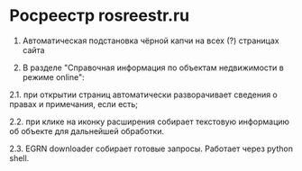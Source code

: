 # Росреестр rosreestr.ru
1. Автоматическая подстановка чёрной капчи на всех (?) страницах сайта


2. В разделе "Справочная информация по объектам недвижимости в режиме online":

2.1. при открытии страниц автоматически разворачивает сведения о правах и примечания, если есть;

2.2. при клике на иконку расширения собирает текстовую информацию об объекте для дальнейшей обработки.

2.3. EGRN downloader собирает готовые запросы. Работает через python shell.
